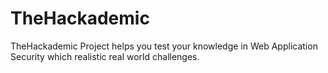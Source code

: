 # TheHackademic
TheHackademic Project helps you test your knowledge in Web Application Security which realistic real world challenges.
